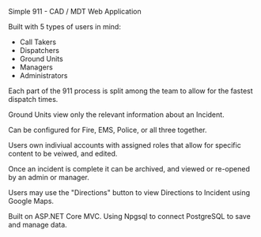Simple 911 - CAD / MDT Web Application

Built with 5 types of users in mind:
- Call Takers
- Dispatchers
- Ground Units
- Managers
- Administrators

Each part of the 911 process is split among the team to allow for the fastest dispatch times.

Ground Units view only the relevant information about an Incident.

Can be configured for Fire, EMS, Police, or all three together.

Users own indiviual accounts with assigned roles that allow for specific content to be veiwed, and edited. 

Once an incident is complete it can be archived, and viewed or re-opened by an admin or manager.

Users may use the "Directions" button to view Directions to Incident using Google Maps.

Built on ASP.NET Core MVC. Using Npgsql to connect PostgreSQL to save and manage data. 
